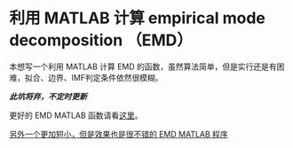 利用 MATLAB 计算 empirical mode decomposition （EMD）
================

本想写一个利用 MATLAB 计算 EMD 的函数，虽然算法简单，但是实行还是有困难，拟合、边界、IMF判定条件依然很模糊。

***此坑将弃，不定时更新***

更好的 EMD MATLAB 函数请看[这里](http://perso.ens-lyon.fr/patrick.flandrin/emd.html)。

[另外一个更加短小，但是效果也是很不错的 EMD MATLAB 程序](https://github.com/daochenghaike/EMD.git)
